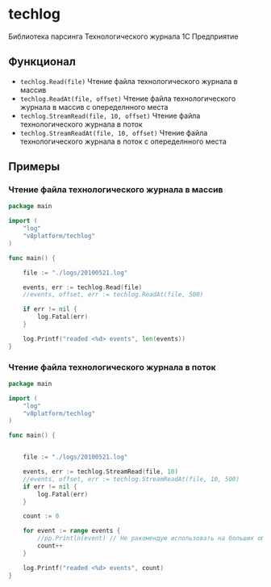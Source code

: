 # techlog
Библиотека парсинга Технологического журнала 1С Предприятие

## Функционал

* `techlog.Read(file)` Чтение файла технологического журнала в массив
* `techlog.ReadAt(file, offset)` Чтение файла технологического журнала в массив с опеределнного места
* `techlog.StreamRead(file, 10, offset)` Чтение файла технологического журнала в поток
* `techlog.StreamReadAt(file, 10, offset)` Чтение файла технологического журнала в поток с опеределнного места

## Примеры

### Чтение файла технологического журнала в массив
```go
package main

import (
	"log"
	"v8platform/techlog"
)

func main() {

	file := "./logs/20100521.log"

	events, err := techlog.Read(file)
    //events, offset, err := techlog.ReadAt(file, 500)

	if err != nil {
		log.Fatal(err)
	}

	log.Printf("readed <%d> events", len(events))
}

```

### Чтение файла технологического журнала в поток
```go
package main

import (
	"log"
	"v8platform/techlog"
)

func main() {


	file := "./logs/20100521.log"

	events, err := techlog.StreamRead(file, 10)
	//events, offset, err := techlog.StreamReadAt(file, 10, 500)
	if err != nil {
		log.Fatal(err)
	}

	count := 0

	for event := range events {
		//pp.Println(event) // Не ракомендую использовать на больших объемах
		count++
	}

	log.Printf("readed <%d> events", count)
}

```
